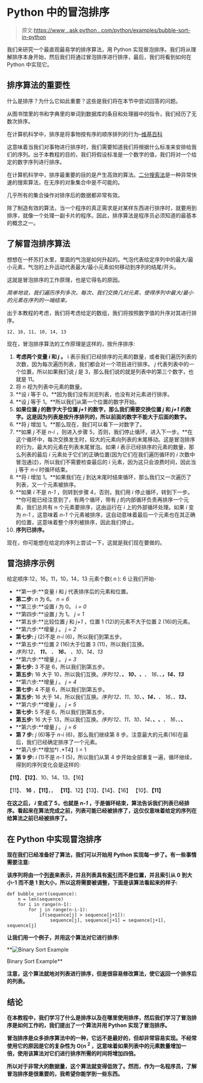 # Python 中的冒泡排序

> 原文:[https://www . ask python . com/python/examples/bubble-sort-in-python](https://www.askpython.com/python/examples/bubble-sort-in-python)

我们来研究一个最直观最易学的排序算法，用 Python 实现冒泡排序。我们将从理解排序本身开始，然后我们将通过冒泡排序进行排序，最后，我们将看到如何在 Python 中实现它。

## 排序算法的重要性

什么是排序？为什么它如此重要？这些是我们将在本节中尝试回答的问题。

从图书馆里的书和字典里的单词到数据库的条目和处理器中的指令，我们经历了无数次排序。

在计算机科学中，排序是将事物按有序的顺序排列的行为–[维基百科](https://en.wikipedia.org/wiki/Sorting_algorithm)

这意味着当我们对事物进行排序时，我们需要知道我们将根据什么标准来安排给我们的序列。出于本教程的目的，我们将假设标准是一个数字的值，我们将对一个给定的数字序列进行排序。

在计算机科学中，排序最重要的目的是产生高效的算法。[二分搜索法](https://www.askpython.com/python/examples/binary-search-tree)是一种异常快速的搜索算法，在无序的对象集合中是不可能的。

几乎所有的集合操作对排序后的数据都非常有效。

除了制造有效的算法，当一个程序的真正需求是对某样东西进行排序时，就要用到排序，就像一个处理一副卡片的程序。因此，排序算法是程序员必须知道的最基本的概念之一。

## 了解冒泡排序算法

想想在一杯苏打水里，里面的气泡是如何升起的。气泡代表给定序列中的最大/最小元素，气泡的上升运动代表最大/最小元素如何移动到序列的结尾/开头。

这就是冒泡排序的工作原理，也是它得名的原因。

*简单地说，我们遍历序列多次，每次，我们交换几对元素，使得序列中最大/最小的元素在序列的一端结束。*

出于本教程的考虑，我们将考虑给定的数组，我们将按照数字值的升序对其进行排序。

```
12, 16, 11, 10, 14, 13

```

现在，冒泡排序算法的工作原理是这样的，按升序排序:

1.  **考虑两个变量 *i* 和 *j* 。** i 表示我们已经排序的元素的数量，或者我们遍历列表的次数，因为每次遍历列表，我们都会对一个项目进行排序。
    *j* 代表列表中的一个位置，所以如果我们说 *j* 是 3，那么我们说的就是列表中的第三个数字，也就是 11。
2.  将 *n* 视为列表中元素的数量。
3.  **设 *i* 等于 0。**因为我们没有浏览列表，也没有对元素进行排序。
4.  **设 *j* 等于 1。**所以我们从第一个位置的数字开始。
5.  **如果位置 *j* 的数字大于位置 *j+1* 的数字，那么我们需要交换位置 *j* 和 *j+1* 的数字。这是因为列表是按升序排列的，所以前面的数字不能大于后面的数字。**
6.  **将 *j* 增加 1。**那么现在，我们可以看下一对数字了。
7.  **如果 *j* 不是 *n-i* ，则进入步骤 5，否则，我们停止循环，进入下一步。**在这个循环中，每次交换发生时，较大的元素向列表的末尾移动。这是冒泡排序的行为，最大的元素在列表末尾冒泡。如果 *i* 表示已经排序的元素的数量，那么列表的最后 *i* 元素处于它们的正确位置(因为它们在我们遍历循环的 *i* 次数中冒泡通过)，所以我们不需要检查最后的 *i* 元素，因为这只会浪费时间，因此当 j 等于 *n-i* 时循环结束。
8.  **将 *i* 增加 1。**如果我们在 *j* 到达末尾时结束循环，那么我们又一次遍历了列表，又一个元素被排序。
9.  **如果 *i* 不是 *n-1* ，则转到步骤 4，否则，我们用 *i* 停止循环，转到下一步。**你可能已经注意到了，有两个循环，带有 *j* 的内部循环负责再排序一个元素，我们总共有 n 个元素要排序，这由运行在 *i* 上的外部循环处理。如果 *i* 变为 *n-1* ，这意味着 *n-1* 个元素被排序，这自动意味着最后一个元素也在其正确的位置，这意味着整个序列被排序，因此我们停止。
10.  **序列已排序。**

现在，你可能想在给定的序列上尝试一下，这就是我们现在要做的。

## 冒泡排序示例

给定顺序:12，16，11，10，14，13
元素个数( *n* ): 6
让我们开始-

*   **第一步:**变量 *i* 和 *j* 代表排序后的元素和位置。
*   **第二步:** *n* 为 6。 *n = 6*
*   **第三步:**设置 *i* 为 0。 *i = 0*
*   **第四步:**设置 *j* 为 1。 *j = 1*
*   **第五步:**比较位置 *j* 和 *j+1* ，位置 1 (12)的元素不大于位置 2 (16)的元素。
*   **第六步:**增量 *j* 。 *j = 2*
*   **第七步:** *j* (2)不是 *n-i* (6)，所以我们到第五步。
*   **第五步:**位置 2 (16)大于位置 3 (11)，所以我们互换。
*   *序列:12、 **11、** 、 **16、** 、10、14、13*
*   **第六步:**增量 *j* 。 *j = 3*
*   **第七步:** 3 不是 6，所以我们到第五步。
*   **第五步:** 16 大于 10，所以我们互换。*序列:12、**、 10、、**、 16、、**，14、13***
*   **第六步:**增量 *j* 。 *j = 4*
*   **第七步:** 4 不是 6，所以我们到第五步。
*   **第五步:** 16 大于 14，所以我们互换。*序列:12、11、10、**、14、**、 16、、**13、***
*   **第六步:**增量 *j* 。 *j = 5*
*   **第七步:** 5 不是 6，所以我们到第五步。
*   **第五步:** 16 大于 13，所以我们互换。*序列:12、11、10、14、**、、**、 16、、**、***
*   **第六步:**增量 *j* 。 *j = 6*
*   **第 7 步:** *j* (6)等于 *n-i* (6)，那么我们继续第 8 步。注意最大的元素(16)在最后，我们已经确定排序了一个元素。
*   **第八步:**增加*I .*T4】I = 1
*   **第 9 步:** *i* (1)不是 *n-1* (5)，所以我们从第 4 步开始全部重复一遍，循环继续，得到的序列变化会是这样的:

**【11】**、**【12】**、10、14、13、【16】

【11】、 **16** ，**【11】**，， **【11】**、12】【13】、【14】、【16】
【10】、**【11】**

**在这之后， *i* 变成了 5，也就是 *n-1* ，于是循环结束，算法告诉我们列表已经排序。看起来在算法完成之前，列表可能已经被排序了，这仅仅意味着给定的序列在给算法之前已经被排序了。**

## **在 Python 中实现冒泡排序**

**现在我们已经准备好了算法，我们可以开始用 Python 实现每一步了。有一些事情需要注意:**

**该序列将由一个[列表](https://www.askpython.com/python/difference-between-python-list-vs-array)来表示，并且列表具有[索引](https://www.askpython.com/python/list/indexing-in-python)而不是位置，并且索引从 0 到大小-1 而不是 1 到大小，所以这将需要被调整，下面是该算法看起来的样子:**

```
def bubble_sort(sequence):
    n = len(sequence)
    for i in range(n-1):
        for j in range(n-i-1):
            if(sequence[j] > sequence[j+1]):
                sequence[j], sequence[j+1] = sequence[j+1], sequence[j] 
```

**让我们用一个例子，并用这个算法对它进行排序:**

**![Binary Sort Example](../Images/1279d70a9b34922e9b27f3582d3ac7e1.png)

Binary Sort Example** 

**注意，这个算法就地对列表进行排序，但是很容易修改算法，使它返回一个排序后的列表。**

## **结论**

**在本教程中，我们学习了什么是排序以及在哪里使用排序，然后我们学习了冒泡排序是如何工作的，我们提出了一个算法并用 Python 实现了冒泡排序。**

**冒泡排序是众多排序算法中的一种，它远不是最好的，但却非常容易实现。不经常使用它的原因是它的复杂性为 O(n <sup>2</sup> ，这意味着如果列表中的元素数量增加一倍，使用该算法对它们进行排序所需的时间将增加四倍。**

**所以对于非常大的数据量，这个算法就变得低效了。然而，作为一名程序员，了解冒泡排序是很重要的，我希望你能学到一些东西。**